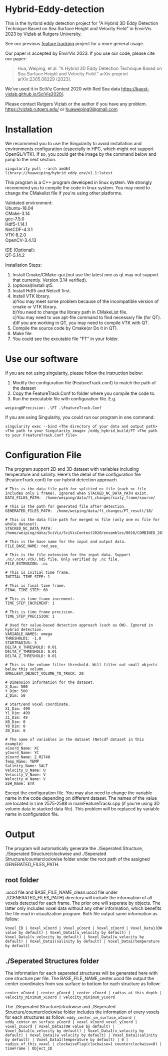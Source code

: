 # Hybrid-Eddy-detection
This is the hyrbrid eddy detection project for "A Hybrid 3D Eddy Detection Technique Based on Sea Surface Height and Velocity Field" in EnvirVis 2023 by Vizlab at Rutgers University.

See our previous [feature tracking](https://github.com/VizlabRutgers/Feature_Tracking) project for a more general usage.

Our paper is accepted by EnvirVis 2023. If you use our code, please cite our paper:  

>Hua, Weiping, et al. "A Hybrid 3D Eddy Detection Technique Based on Sea Surface Height and Velocity Field." arXiv preprint arXiv:2305.08229 (2023).

We've used it in SciViz Contest 2020 with Red Sea data https://kaust-vislab.github.io/SciVis2020/.

Please contact Rutgers Vizlab or the author if you have any problem.
https://vizlab.rutgers.edu/ or huaweiping0@gmail.com

# Installation
We recommend you to use the Singularity to avoid installation and environments configuration (especially in HPC, which might not support OpenGL/VTK). If so, you could get the image by the command below and jump to the next section.
```
singularity pull --arch amd64 library://huaweiping/hybrid_eddy_env/v1.1:latest
```

This program is a C++ program developed in linux system. We strongly recommend you to compile the code in linux system. You may need to change the CMakelist file if you're using other platforms.

Validated environment:  
Ubuntu-18.04  
CMake-3.14  
gcc-7.5.0  
Hdf5-1.14.1  
NetCDF-4.3.1  
VTK-8.2.0  
OpenCV-3.4.13  

IDE (Optional):  
QT-5.14.2 

Installation Steps:
1. Install Cmake/CMake-gui.(not use the latest one as qt may not support that currently. Version 3.14 verified).
2. (optional)Install qt5.
3. Install Hdf5 and Netcdf first.
4. Install VTK library.  
    a)You may meet some problem because of the incompatible version of cmake or VTK library.  
    b)You need to change the library path in CMakeList file.  
    c)You may need to use apt-file command to find necessary file (for QT).  
    d)If you are working in QT, you may need to compile VTK with QT.  
6. Compile the source code by Cmake(or Do it in QT).
7. Make file.
8. You could see the excutable file "FT" in your folder. 

# Use our software 
If you are not using singularity, please follow the instruction below:
1. Modify the configuration file (FeatureTrack.conf) to match the path of the dataset
2. Copy the FeatureTrack.Conf to folder where you compile the code to.
3. Run the executable file with configuration file. E.g.
```
weiping@Precision: .\FT .\FeatureTrack.Conf
```

If you are using Singularity, you could run our program in one command:
```
singularity exec --bind <The directory of your data and output path> <The path to your Singularity image> /eddy_hybrid_build/FT <The path to your FreatureTrack.Conf file>
```

# Configuration File
The program support 2D and 3D dataset with variables including temperature and salinity.
Here's the detail of the configuration file (FeatureTrack.conf) for our hybrid detection approach.

```
# This is the data file path for splitted nc file (each nc file includes only 1 frame). Ignored when STACKED_NC_DATA_PATH exist.
DATA_FILES_PATH:  /home/weiping/data/ft_changes/sixty_frame/source/

# This is the path for generated file after detection.    
GENERATED_FILES_PATH:  /home/weiping/data/ft_changes/FT_result/10/

# This is the data file path for merged nc file (only one nc file for whole dataset).
STACKED_NC_DATA_PATH:  /home/weiping/data/SciViz/SciVisContest2020/ensembles/0010/COMBINED_2011013100.nc

# This is the base name for the input and output data.
FILE_BASE_NAME: red_sea_

# This is the file extension for the input data. Support .nc/.nc4/.vtk/.hd5 file. Only verified by .nc file.
FILE_EXTENSION: .nc

# This is initial time frame.
INITIAL_TIME_STEP: 1

# This is final time frame.
FINAL_TIME_STEP: 60

# This is time frame increment.
TIME_STEP_INCREMENT: 1

# This is time frame precision.
TIME_STEP_PRECISION: 1

# Used for value-based detection approach (such as OW). Ignored in hybrid detection.
VARIABLE_NAMES: omega
THRESHOLD1: -1.0
STARTRADIUS: 3
DELTA_X_THRESHOLD: 0.01
DELTA_Y_THRESHOLD: 0.01
DELTA_Z_THRESHOLD: 0.01

# This is the volume filter threshold. Will filter out small objects below this volumn.
SMALLEST_OBJECT_VOLUME_TO_TRACK: 20

# Dimension information for the dataset.  
X_Dim: 500
Y_Dim: 500
Z_Dim: 50

# Start/end voxel coordinate.
X1_Dim: 499
Y1_Dim: 499
Z1_Dim: 49
X0_Dim: 0
Y0_Dim: 0
Z0_Dim: 0

# The name of variables in the dataset (Netcdf dataset in this example)
xCoord_Name: XC
yCoord_Name: YC
zCoord_Name: Z_MIT40
Temp_Name: TEMP
Salinity_Name: SALT
Velocity_U_Name: U
Velocity_V_Name: V
Welocity_W_Name: V
SSH_Name: ETA
```
Except the configuration file. You may also need to change the variable name in the code depending on different dataset. The names of the value are located in Line 2575-2588 in mainFeatureTracki.cpp (if you're using 3D volumn data in stacked data file). This problem will be replaced by variable name in configuration file.


# Output
The program will automatically generate the ./Seperated Structure, ./Seperated Structure/clockwise and ./Seperated Structure/counterclockwise folder under the root path of the assigned GENERATED_FILES_PATH.

## root folder
.uocd file and BASE_FILE_NAME_clean.uocd file under ./(GENERATED_FILES_PATH) directory will include the information of all voxels detected for each frame.
The prior one will seperate by objects. The latter only includes voxel data without any other information, which benefits the file read in visualization program.
Both file output same information as follow:

`Voxel_ID | Voxel_xCoord | Voxel_yCoord | Voxel_zCoord | Voxel_Data1(OW value by default) | Voxel_Data1(u_velocity by default) | Voxel_Data1(v_velocity by default) | Voxel_Data1(w_velocity by default) | Voxel_Data1(salinity by default) | Voxel_Data1(temperature by default)`

## ./Seperated Structures folder
The information for each seperated structures will be generated here with one structure per file.
The BASE_FILE_NAME_center.uocd file output the center coordinates from sea surface to bottom for each structure as follow:

`center_xCoord | center_yCoord | center_zCoord | radius_at_this_depth | velocity_minimum_xCoord | velocity_minimum_yCoord`

The ./Seperated Structure/clockwise and ./Seperated Structure/counterclockwise folder includes the information of every voxels for each structures as follow:
`eddy_center_on_surface_xCoord | eddy_center_on_surface_yCoord | voxel_xCoord voxel_yCoord | voxel_zCoord | Voxel_Data1(OW value by default) | Voxel_Data1(u_velocity by default) | Voxel_Data1(v_velocity by default) | Voxel_Data1(w_velocity by default) | Voxel_Data1(salinity by default) | Voxel_Data1(temperature by default) | 0 | radius_of_this_voxel | clockwiseFlag(clockwise=1 counterclockwise=0) | timeFrame | Object_ID`


